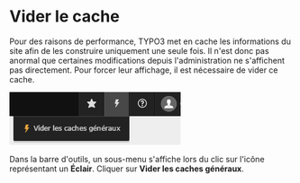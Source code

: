 # Vider le cache

Pour des raisons de performance, TYPO3 met en cache les informations du site afin de les construire uniquement une seule fois. Il n'est donc pas anormal que certaines modifications depuis l'administration ne s'affichent pas directement. Pour forcer leur affichage, il est nécessaire de vider ce cache.

![](.gitbook/assets/vider_cache.png)

Dans la barre d'outils, un sous-menu s'affiche lors du clic sur l'icône représentant un **Éclair**. Cliquer sur **Vider les caches généraux**.

